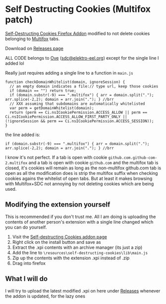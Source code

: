 # Self Destructing Cookies (Multifox patch)
[Self-Destructing Cookies Firefox Addon](https://addons.mozilla.org/en-US/firefox/addon/self-destructing-cookies/) modified to not delete cookies belonging to [Multifox](https://addons.mozilla.org/en-US/firefox/addon/multifox/) tabs.

Download on [Releases page](https://github.com/berrythesoftwarecodeprogrammar/Self-Destructing-Cookies-Multifox-patch/releases)

ALL CODE belongs to [Ove](https://addons.mozilla.org/en-US/firefox/user/ovso/) (sdc@elektro-eel.org) except for the single line I added lol

Really just requires adding a single line to a function in `main.js`

```
function checkDomainWhitelist(domain, ignoreSession) {
  // an empty domain indicates a file:// type url, keep those cookies
  if (domain == "") return true;
  if (domain.substr(-9) === ".multifox") { arr = domain.split("."); arr.splice(-2,2); domain = arr.join("."); } //brr
  // XXX assuming that subdomains are automatically whitelisted
  var perm = getDomainWhitelist(domain);
  return (perm == Ci.nsICookiePermission.ACCESS_ALLOW || perm == Ci.nsICookiePermission.ACCESS_ALLOW_FIRST_PARTY_ONLY || (!ignoreSession && perm == Ci.nsICookiePermission.ACCESS_SESSION));
}
```

the line added is:
```
if (domain.substr(-9) === ".multifox") { arr = domain.split("."); arr.splice(-2,2); domain = arr.join("."); } //brr
```

I know it's not perfect. If a tab is open with cookie `github.com.github-com-2.multifox` and a tab is open with cookie `github.com` and the multifox tab is closed, it's cookies will remain as long as the non-multifox github.com tab is open as all the modification does is strip the multifox suffix when checking cookies agains the whitelist of open tabs. But at least it makes browsing with Multifox+SDC not annoying by not deleting cookies which are being used.

## Modifying the extension yourself

This is recommended if you don't trust me. All I am doing is uploading the contents of another person's extension with a single line changed which you can do yourself. 

1. Visit the [Self-destructing Cookies addon page](https://addons.mozilla.org/en-US/firefox/addon/self-destructing-cookies/)
2. Right click on the install button and save as
3. Extract the .xpi contents with an archive manager (its just a zip)
4. Add the line to `\resources\self-destructing-cookies\lib\main.js`
5. Zip up the contents with the extension .xpi instead of .zip
6. Drag into firefox

## What I will do

I will try to upload the latest modified .xpi on here under [Releases](https://github.com/berrythesoftwarecodeprogrammar/Self-Destructing-Cookies-Multifox-patch/releases) whenever the addon is updated, for the lazy ones
